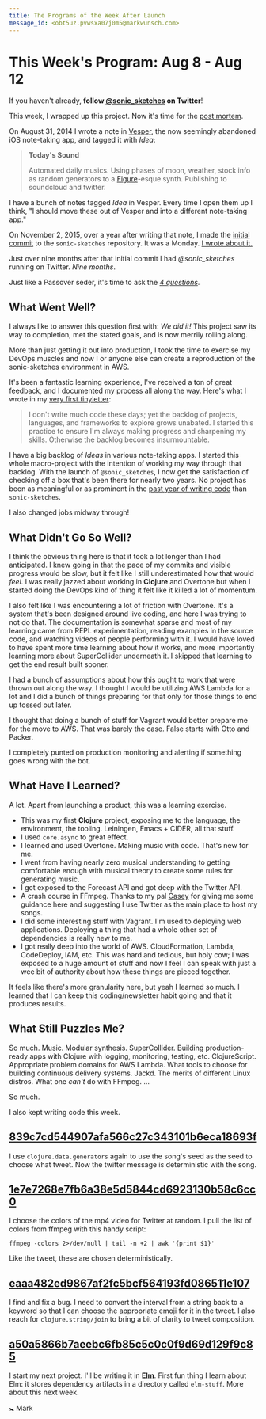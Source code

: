 ```yaml
---
title: The Programs of the Week After Launch
message_id: <obt5uz.pvwsxa07j0m5@markwunsch.com>
---
```


This Week's Program: Aug 8 - Aug 12
===================================

If you haven't already, **follow
[@sonic_sketches](https://twitter.com/sonic_sketches) on Twitter**!

This week, I wrapped up this project. Now it's time for the
[post mortem][postmortem].

On August 31, 2014 I wrote a note in [Vesper](http://vesperapp.co),
the now seemingly abandoned iOS note-taking app, and tagged it with
_Idea_:

> **Today's Sound**
>
> Automated daily musics. Using phases of moon, weather, stock info as
> random generators to a [Figure][figure]-esque synth. Publishing to soundcloud
> and twitter.

I have a bunch of notes tagged _Idea_ in Vesper. Every time I open
them up I think, "I should move these out of Vesper and into a
different note-taking app."

On November 2, 2015, over a year after writing that note, I made the
[initial commit][first-commit] to the `sonic-sketches` repository. It
was a Monday. [I wrote about it.][nov-tinyletter]

Just over nine months after that initial commit I had
*@sonic_sketches* running on Twitter. _Nine months_.

Just like a Passover seder, it's time to ask the
[_4 questions_](https://www.infoq.com/articles/4-questions-retrospective).

## What Went Well?

I always like to answer this question first with: _We did it!_ This
project saw its way to completion, met the stated goals, and is now
merrily rolling along.

More than just getting it out into production, I took the time to
exercise my DevOps muscles and now I or anyone else can create a
reproduction of the sonic-sketches environment in AWS.

It's been a fantastic learning experience, I've received a ton of
great feedback, and I documented my process all along the way. Here's
what I wrote in my [very first tinyletter][first-tinyletter]:

> I don't write much code these days; yet the backlog of projects,
> languages, and frameworks to explore grows unabated. I started this
> practice to ensure I'm always making progress and sharpening my
> skills. Otherwise the backlog becomes insurmountable.

I have a big backlog of _Ideas_ in various note-taking apps. I started
this whole macro-project with the intention of working my way through
that backlog. With the launch of `@sonic_sketches`, I now get the
satisfaction of checking off a box that's been there for nearly two
years. No project has been as meaningful or as prominent in the
[past year of writing code][year-tinyletter] than `sonic-sketches`.

I also changed jobs midway through!

[first-tinyletter]: http://tinyletter.com/wunsch/letters/the-programs-of-the-week-of-hurricane-joaquin

[year-tinyletter]: http://tinyletter.com/wunsch/letters/the-programs-of-a-year-of-deliberate-practice

## What Didn't Go So Well?

I think the obvious thing here is that it took a lot longer than I had
anticipated. I knew going in that the pace of my commits and visible
progress would be slow, but it felt like I still underestimated how
that would _feel_. I was really jazzed about working in **Clojure**
and Overtone but when I started doing the DevOps kind of thing it felt
like it killed a lot of momentum.

I also felt like I was encountering a lot of friction with
Overtone. It's a system that's been designed around live coding, and
here I was trying to not do that. The documentation is somewhat sparse
and most of my learning came from REPL experimentation, reading
examples in the source code, and watching videos of people performing
with it. I would have loved to have spent more time learning about how
it works, and more importantly learning more about SuperCollider
underneath it. I skipped that learning to get the end result built
sooner.

I had a bunch of assumptions about how this ought to work that were
thrown out along the way. I thought I would be utilizing AWS Lambda
for a lot and I did a bunch of things preparing for that only for
those things to end up tossed out later.

I thought that doing a bunch of stuff for Vagrant would better prepare
me for the move to AWS. That was barely the case. False starts with
Otto and Packer.

I completely punted on production monitoring and alerting if something
goes wrong with the bot.

## What Have I Learned?

A lot. Apart from launching a product, this was a learning exercise.

+ This was my first **Clojure** project, exposing me to the language,
  the environment, the tooling. Leiningen, Emacs + CIDER, all that
  stuff.
+ I used `core.async` to great effect.
+ I learned and used Overtone. Making music with code. That's new for
  me.
+ I went from having nearly zero musical understanding to getting
  comfortable enough with musical theory to create some rules for
  generating music.
+ I got exposed to the Forecast API and got deep with the Twitter API.
+ A crash course in FFmpeg. Thanks to my pal
  [Casey](https://twitter.com/ckolderup) for giving me some guidance
  here and suggesting I use Twitter as the main place to host my
  songs.
+ I did some interesting stuff with Vagrant. I'm used to deploying web
  applications. Deploying a thing that had a whole other set of
  dependencies is really new to me.
+ I got really deep into the world of AWS. CloudFormation, Lambda,
  CodeDeploy, IAM, etc. This was hard and tedious, but holy cow; I was
  exposed to a huge amount of stuff and now I feel I can speak with
  just a wee bit of authority about how these things are pieced
  together.

It feels like there's more granularity here, but yeah I learned so
much. I learned that I can keep this coding/newsletter habit going and
that it produces results.

## What Still Puzzles Me?

So much. Music. Modular synthesis. SuperCollider. Building
production-ready apps with Clojure with logging, monitoring, testing,
etc. ClojureScript. Appropriate problem domains for AWS Lambda. What tools to
choose for building continuous delivery systems. Jackd. The merits of
different Linux distros. What one _can't_ do with FFmpeg. …

So much.

I also kept writing code this week.

## [839c7cd544907afa566c27c343101b6eca18693f][datagen]

I use `clojure.data.generators` again to use the song's seed as the
seed to choose what tweet. Now the twitter message is deterministic
with the song.

## [1e7e7268e7fb6a38e5d5844cd6923130b58c6cc0][ffmpeg-colors]

I choose the colors of the mp4 video for Twitter at random. I pull the
list of colors from ffmpeg with this handy script:

    ffmpeg -colors 2>/dev/null | tail -n +2 | awk '{print $1}'

Like the tweet, these are chosen deterministically.

## [eaaa482ed9867af2fc5bcf564193fd086511e107][emoji-bug]

I find and fix a bug. I need to convert the interval from a string
back to a keyword so that I can choose the appropriate emoji for it in
the tweet. I also reach for `clojure.string/join` to bring a bit of
clarity to tweet composition.

## [a50a5866b7aeebc6fb85c5c0c0f9d69d129f9c85][hive-city]

I start my next project. I'll be writing it in
[**Elm**](http://elm-lang.org). First fun thing I learn about Elm: it
stores dependency artifacts in a directory called `elm-stuff`. More
about this next week.

🚼 Mark

[figure]: https://allihoopa.com/apps/figure

[postmortem]: http://ieeexplore.ieee.org/xpl/login.jsp?tp=&arnumber=526833&url=http%3A%2F%2Fieeexplore.ieee.org%2Fxpls%2Fabs_all.jsp%3Farnumber%3D526833

[first-commit]: https://github.com/mwunsch/sonic-sketches/commit/21199013c1589e0f745c3bcc4be7a4fd5f0ce11f

[nov-tinyletter]: http://tinyletter.com/wunsch/letters/overtone-week-1-2

[datagen]: https://github.com/mwunsch/sonic-sketches/commit/839c7cd544907afa566c27c343101b6eca18693f

[ffmpeg-colors]: https://github.com/mwunsch/sonic-sketches/commit/1e7e7268e7fb6a38e5d5844cd6923130b58c6cc0

[emoji-bug]: https://github.com/mwunsch/sonic-sketches/commit/eaaa482ed9867af2fc5bcf564193fd086511e107

[hive-city]: https://github.com/mwunsch/hive-city/commit/a50a5866b7aeebc6fb85c5c0c0f9d69d129f9c85

